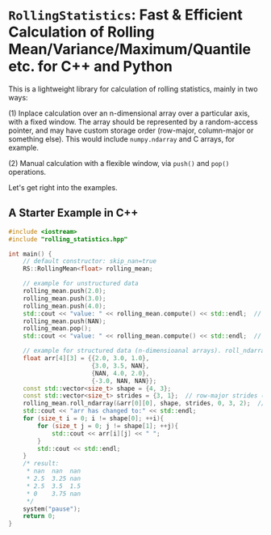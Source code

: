 # `RollingStatistics`: Fast & Efficient Calculation of Rolling Mean/Variance/Maximum/Quantile etc. for C++ and Python

This is a lightweight library for calculation of rolling statistics, mainly in two ways:

(1) Inplace calculation over an n-dimensional array over a particular axis, with a fixed window. The array should be represented by a random-access pointer, and may have custom storage order (row-major, column-major or something else). This would include `numpy.ndarray` and C arrays, for example.

(2) Manual calculation with a flexible window, via `push()` and `pop()` operations.

Let's get right into the examples.

## A Starter Example in C++
```cpp
#include <iostream>
#include "rolling_statistics.hpp"

int main() {
    // default constructor: skip_nan=true
    RS::RollingMean<float> rolling_mean;

    // example for unstructured data
    rolling_mean.push(2.0);
    rolling_mean.push(3.0);
    rolling_mean.push(4.0);
    std::cout << "value: " << rolling_mean.compute() << std::endl;  // 3.0
    rolling_mean.push(NAN);
    rolling_mean.pop();
    std::cout << "value: " << rolling_mean.compute() << std::endl;  // 3.5

    // example for structured data (n-dimensioanal arrays). roll_ndarray() will automatically call clear().
    float arr[4][3] = {{2.0, 3.0, 1.0},
                       {3.0, 3.5, NAN},
                       {NAN, 4.0, 2.0},
                       {-3.0, NAN, NAN}};
    const std::vector<size_t> shape = {4, 3};
    const std::vector<size_t> strides = {3, 1};  // row-major strides (of values, not bytes)
    rolling_mean.roll_ndarray(&arr[0][0], shape, strides, 0, 3, 2);  // axis=0, window=3, min_periods=2
    std::cout << "arr has changed to:" << std::endl;
    for (size_t i = 0; i != shape[0]; ++i){
        for (size_t j = 0; j != shape[1]; ++j){
            std::cout << arr[i][j] << " ";
        }
        std::cout << std::endl;
    }
    /* result:
     * nan  nan  nan
     * 2.5  3.25 nan
     * 2.5  3.5  1.5
     * 0    3.75 nan
     */
    system("pause");
    return 0;
}

```
